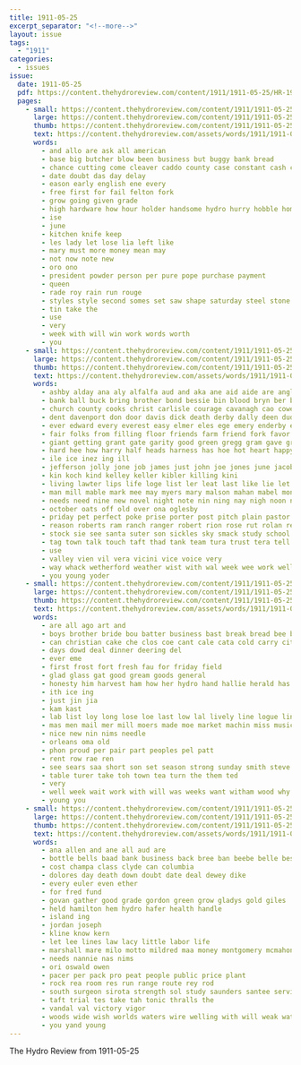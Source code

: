 ```yaml
---
title: 1911-05-25
excerpt_separator: "<!--more-->"
layout: issue
tags:
  - "1911"
categories:
  - issues
issue:
  date: 1911-05-25
  pdf: https://content.thehydroreview.com/content/1911/1911-05-25/HR-1911-05-25.pdf
  pages:
    - small: https://content.thehydroreview.com/content/1911/1911-05-25/small/HR-1911-05-25-01.jpg
      large: https://content.thehydroreview.com/content/1911/1911-05-25/large/HR-1911-05-25-01.jpg
      thumb: https://content.thehydroreview.com/content/1911/1911-05-25/thumbnails/HR-1911-05-25-01.jpg
      text: https://content.thehydroreview.com/assets/words/1911/1911-05-25/HR-1911-05-25-01.txt
      words:
        - and allo are ask all american
        - base big butcher blow been business but buggy bank bread
        - chance cutting come cleaver caddo county case constant cash cashier
        - date doubt das day delay
        - eason early english ene every
        - free first for fail felton fork
        - grow going given grade
        - high hardware how hour holder handsome hydro hurry hobble home
        - ise
        - june
        - kitchen knife keep
        - les lady let lose lia left like
        - mary must more money mean may
        - not now note new
        - oro ono
        - president powder person per pure pope purchase payment
        - queen
        - rade roy rain run rouge
        - styles style second somes set saw shape saturday steel stone show sur sales seven state
        - tin take the
        - use
        - very
        - week with will win work words worth
        - you
    - small: https://content.thehydroreview.com/content/1911/1911-05-25/small/HR-1911-05-25-02.jpg
      large: https://content.thehydroreview.com/content/1911/1911-05-25/large/HR-1911-05-25-02.jpg
      thumb: https://content.thehydroreview.com/content/1911/1911-05-25/thumbnails/HR-1911-05-25-02.jpg
      text: https://content.thehydroreview.com/assets/words/1911/1911-05-25/HR-1911-05-25-02.txt
      words:
        - ashby alday ana aly alfalfa aud and aka ane aid aide are angle ald acres ago all abe aul
        - bank ball buck bring brother bond bessie bin blood bryn ber beach breckenridge both been big begun bible brought baby business begin bers best ben butter bis bee blagg bowels banner bong better back board but bottle bail bert
        - church county cooks christ carlisle courage cavanagh cao cower come class came cashier con clemens cour crumb charley camp corn cottonwood change creek can colony caddo comes cook che chester child cox city
        - dent davenport don door davis dick death derby dally deen dude dinner dare degree daw dry dire deer down daughter david date dors dollar days dia day
        - ever edward every everest easy elmer eles ege emery enderby even
        - fair folks from filling floor friends farm friend fork favor face forest ford fill fought friday font fight fow fire full few far fannie fetch first farms fun for
        - giant getting grant gate garity good green gregg gram gave grow guest ground george goes given going gun gas general gravel garland
        - hard hee how harry half heads harness has hoe hot heart happy howard hale home homestead hamlin her house had hon hay hour high hade him hail hattie hydro harrington hugh
        - ile ice inez ing ill
        - jefferson jolly jone job james just john joe jones june jacob
        - kin koch kind kelley keller kibler killing kini
        - living lawter lips life loge list ler leat last like lie let lofty leaders lookeba learn lacy lene left lodge later
        - man mill mable mark mee may myers mary malson mahan mabel monday miller muri mon maggie many master more matters moth mall made mathis morning mor miss mur matter much mulberry
        - needs need nine new novel night note nin ning nay nigh noon near now neat not
        - october oats off old over ona oglesby
        - priday pet perfect poke prise porter post pitch plain pastor plant pound pearl plenty president pomp prayer polat prive per pleasant pro
        - reason roberts ram ranch ranger robert rion rose rut rolan reel rain regular road rast rates roof rey rather resides range ruby reek register redfield room rest
        - stock sie see santa suter son sickles sky smack study school sick such sun stolen silo sas stream scott sund surplus sanburn sam second swain spring stands sharo stant simmons sincere supply sister southall saturday storm sunday saffron said seger service shelton schools sur she summer story seem send shows state
        - tag town talk touch taft thad tank team tura trust tera tell thing tow ton than tolo then taken them too thomas table tor taki tra tone the trip toa
        - use
        - valley vien vil vera vicini vice voice very
        - way whack wetherford weather wist with wal week wee work well went wall water washington weatherford wyatt will wai watt wire white wheat western ward weed walk wagle while wash was wan wide weal won wake wil walker word wife want williams wax wight wages wink
        - you young yoder
    - small: https://content.thehydroreview.com/content/1911/1911-05-25/small/HR-1911-05-25-03.jpg
      large: https://content.thehydroreview.com/content/1911/1911-05-25/large/HR-1911-05-25-03.jpg
      thumb: https://content.thehydroreview.com/content/1911/1911-05-25/thumbnails/HR-1911-05-25-03.jpg
      text: https://content.thehydroreview.com/assets/words/1911/1911-05-25/HR-1911-05-25-03.txt
      words:
        - are all ago art and
        - boys brother bride bou batter business bast break bread bee boy buy
        - can christian cake che clos coe cant cale cata cold carry city con come coffey
        - days dowd deal dinner deering del
        - ever eme
        - first frost fort fresh fau for friday field
        - glad glass gat good gream goods general
        - honesty him harvest ham how her hydro hand hallie herald has happy home hardware had
        - ith ice ing
        - just jin jia
        - kam kast
        - lab list loy long lose loe last low lal lively line logue ling
        - mas men mail mer mill moers made moe market machin miss music
        - nice new nin nims needle
        - orleans oma old
        - phon proud per pair part peoples pel patt
        - rent row rae ren
        - see sears saa short son set season strong sunday smith steve such sing siv sul shirts store sunda sprague sweet send soon sell sund
        - table turer take toh town tea turn the them ted
        - very
        - well week wait work with will was weeks want witham wood why while working
        - young you
    - small: https://content.thehydroreview.com/content/1911/1911-05-25/small/HR-1911-05-25-04.jpg
      large: https://content.thehydroreview.com/content/1911/1911-05-25/large/HR-1911-05-25-04.jpg
      thumb: https://content.thehydroreview.com/content/1911/1911-05-25/thumbnails/HR-1911-05-25-04.jpg
      text: https://content.thehydroreview.com/assets/words/1911/1911-05-25/HR-1911-05-25-04.txt
      words:
        - ana allen and ane all aud are
        - bottle bells baad bank business back bree ban beebe belle best blue bitters bradley brand
        - cost champa class clyde can columbia
        - dolores day death down doubt date deal dewey dike
        - every euler even ether
        - for fred fund
        - govan gather good grade gordon green grow gladys gold giles
        - held hamilton hem hydro hafer health handle
        - island ing
        - jordan joseph
        - kline know kern
        - let lee lines law lacy little labor life
        - marshall mare milo motto mildred maa money montgomery mcmahon may moist
        - needs nannie nas nims
        - ori oswald owen
        - pacer per pack pro peat people public price plant
        - rock rea room res run range route rey rod
        - south surgeon sirota strength sol study saunders santee service state say season sat speed such
        - taft trial tes take tah tonic thralls the
        - vandal val victory vigor
        - woods wide wish worlds waters wire welling with will weak watch
        - you yand young
---
```


The Hydro Review from 1911-05-25

<!--more-->

